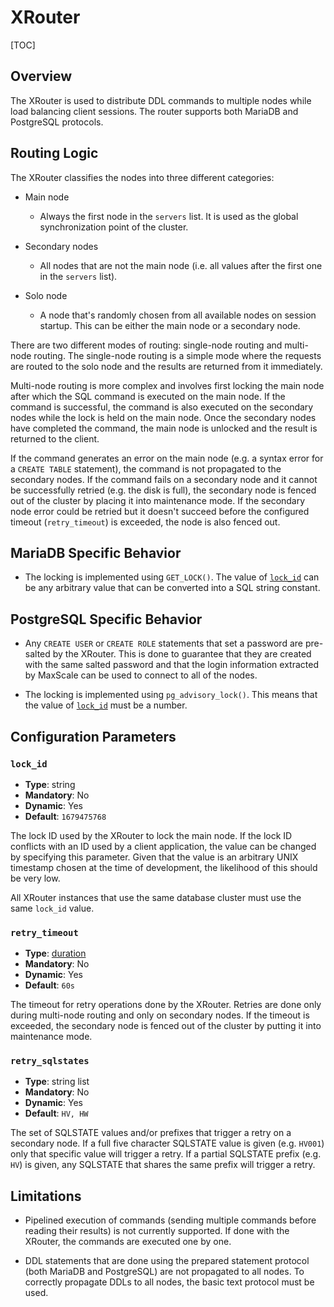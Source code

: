# XRouter

[TOC]

## Overview

The XRouter is used to distribute DDL commands to multiple nodes while load
balancing client sessions. The router supports both MariaDB and PostgreSQL
protocols.

## Routing Logic

The XRouter classifies the nodes into three different categories:

- Main node

  - Always the first node in the `servers` list. It is used as the global
  synchronization point of the cluster.

- Secondary nodes

  - All nodes that are not the main node (i.e. all values after the first one in
  the `servers` list).

- Solo node

  - A node that's randomly chosen from all available nodes on session
    startup. This can be either the main node or a secondary node.

There are two different modes of routing: single-node routing and multi-node
routing. The single-node routing is a simple mode where the requests are routed
to the solo node and the results are returned from it immediately.

Multi-node routing is more complex and involves first locking the main node
after which the SQL command is executed on the main node. If the command is
successful, the command is also executed on the secondary nodes while the lock
is held on the main node. Once the secondary nodes have completed the command,
the main node is unlocked and the result is returned to the client.

If the command generates an error on the main node (e.g. a syntax error for a
`CREATE TABLE` statement), the command is not propagated to the secondary
nodes. If the command fails on a secondary node and it cannot be successfully
retried (e.g. the disk is full), the secondary node is fenced out of the cluster
by placing it into maintenance mode. If the secondary node error could be
retried but it doesn't succeed before the configured timeout (`retry_timeout`)
is exceeded, the node is also fenced out.

## MariaDB Specific Behavior

- The locking is implemented using `GET_LOCK()`. The value of
  [`lock_id`](#lock_id) can be any arbitrary value that can be converted into a
  SQL string constant.

## PostgreSQL Specific Behavior

- Any `CREATE USER` or `CREATE ROLE` statements that set a password are
  pre-salted by the XRouter. This is done to guarantee that they are created
  with the same salted password and that the login information extracted by
  MaxScale can be used to connect to all of the nodes.

- The locking is implemented using `pg_advisory_lock()`. This means that the
  value of [`lock_id`](#lock_id) must be a number.

## Configuration Parameters

### `lock_id`

- **Type**: string
- **Mandatory**: No
- **Dynamic**: Yes
- **Default**: `1679475768`

The lock ID used by the XRouter to lock the main node. If the lock ID conflicts
with an ID used by a client application, the value can be changed by specifying
this parameter. Given that the value is an arbitrary UNIX timestamp chosen at
the time of development, the likelihood of this should be very low.

All XRouter instances that use the same database cluster must use the same
`lock_id` value.

### `retry_timeout`

- **Type**: [duration](../Getting-Started/Configuration-Guide.md#durations)
- **Mandatory**: No
- **Dynamic**: Yes
- **Default**: `60s`

The timeout for retry operations done by the XRouter. Retries are done only
during multi-node routing and only on secondary nodes. If the timeout is
exceeded, the secondary node is fenced out of the cluster by putting it into
maintenance mode.

### `retry_sqlstates`

- **Type**: string list
- **Mandatory**: No
- **Dynamic**: Yes
- **Default**: `HV, HW`

The set of SQLSTATE values and/or prefixes that trigger a retry on a secondary
node. If a full five character SQLSTATE value is given (e.g. `HV001`) only that
specific value will trigger a retry. If a partial SQLSTATE prefix (e.g. `HV`)
is given, any SQLSTATE that shares the same prefix will trigger a retry.

## Limitations

- Pipelined execution of commands (sending multiple commands before reading
  their results) is not currently supported. If done with the XRouter, the
  commands are executed one by one.

- DDL statements that are done using the prepared statement protocol
  (both MariaDB and PostgreSQL) are not propagated to all nodes. To
  correctly propagate DDLs to all nodes, the basic text protocol must be
  used.
